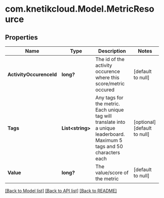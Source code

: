 # com.knetikcloud.Model.MetricResource
## Properties

Name | Type | Description | Notes
------------ | ------------- | ------------- | -------------
**ActivityOccurenceId** | **long?** | The id of the activity occurence where this score/metric occured | [default to null]
**Tags** | **List&lt;string&gt;** | Any tags for the metric. Each unique tag will translate into a unique leaderboard. Maximum 5 tags and 50 characters each | [optional] [default to null]
**Value** | **long?** | The value/score of the metric | [default to null]

[[Back to Model list]](../README.md#documentation-for-models) [[Back to API list]](../README.md#documentation-for-api-endpoints) [[Back to README]](../README.md)

